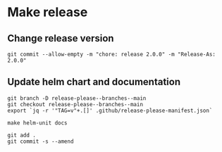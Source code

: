 # Make release

## Change release version

```shell
git commit --allow-empty -m "chore: release 2.0.0" -m "Release-As: 2.0.0"
```

## Update helm chart and documentation

```shell
git branch -D release-please--branches--main
git checkout release-please--branches--main
export `jq -r '"TAG=v"+.[]' .github/release-please-manifest.json`

make helm-unit docs

git add .
git commit -s --amend
```
